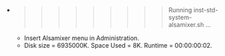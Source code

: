 * >>>>>>>>> Running inst-std-system-alsamixer.sh ...
  * Insert Alsamixer menu in Administration.
  * Disk size = 6935000K. Space Used = 8K. Runtime = 00:00:00:02.
